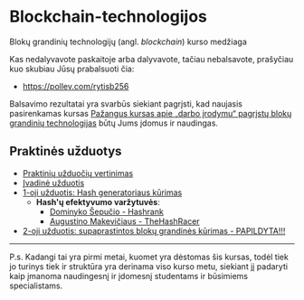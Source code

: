 # Blockchain-technologijos
Blokų grandinių technologijų (angl. _blockchain_) kurso medžiaga

Kas nedalyvavote paskaitoje arba dalyvavote, tačiau nebalsavote, prašyčiau kuo skubiau Jūsų prabalsuoti čia:

- https://pollev.com/rytisb256

Balsavimo rezultatai yra svarbūs siekiant pagrįsti, kad naujasis pasirenkamas kursas [Pažangus kursas apie „darbo įrodymu“ pagrįstų blokų grandinių technologijas](https://www.dropbox.com/s/9fm7lq40xpmjid0/Pazangus%20kursas%20apie%20darbo%20%C4%AFrodymu%20pagristu%20bloku%20grandiniu%20technologijas.docx?dl=0) būtų Jums įdomus ir naudingas.


## Praktinės užduotys

- [Praktinių užduočių vertinimas](https://github.com/blockchain-group/Blockchain-technologijos/blob/master/pratybos/vertinimas.md)
- [Įvadinė užduotis](https://github.com/blockchain-group/Blockchain-technologijos/blob/master/pratybos/Ivadine-uzduotis.md)
- [1-oji užduotis: Hash generatoriaus kūrimas](https://github.com/blockchain-group/Blockchain-technologijos/blob/master/pratybos/1uzduotis-Hashavimas.md)
  - **Hash'ų efektyvumo varžytuvės**:
    - [Dominyko Šepučio - Hashrank](https://github.com/dqmis/hashrank)
    - [Augustino Makevičiaus - TheHashRacer](https://github.com/AugustinasMK/TheHashRacer)
- [2-oji užduotis: supaprastintos blokų grandinės kūrimas - PAPILDYTA!!!](https://github.com/blockchain-group/Blockchain-technologijos/blob/master/pratybos/2uzduotis-Blockchain.md)

---
P.s. Kadangi tai yra pirmi metai, kuomet yra dėstomas šis kursas, todėl tiek jo turinys tiek ir struktūra yra derinama viso kurso metu, siekiant jį padaryti kaip įmanoma naudingesnį ir įdomesnį studentams ir būsimiems specialistams.

